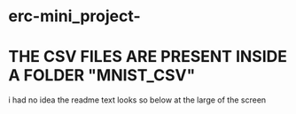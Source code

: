 # erc-mini_project-

# THE CSV FILES ARE PRESENT INSIDE A FOLDER "MNIST_CSV" 



i had no idea the readme text looks so below at the large of the screen
